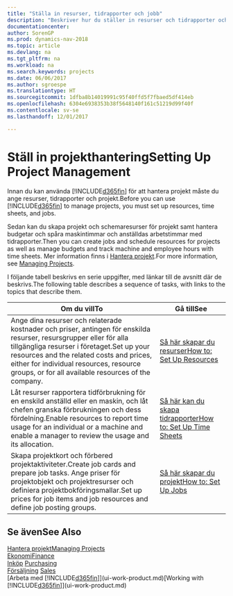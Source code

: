 ```yaml
---
title: "Ställa in resurser, tidrapporter och jobb"
description: "Beskriver hur du ställer in resurser och tidrapporter och projekt för att hantera projekt."
documentationcenter: 
author: SorenGP
ms.prod: dynamics-nav-2018
ms.topic: article
ms.devlang: na
ms.tgt_pltfrm: na
ms.workload: na
ms.search.keywords: projects
ms.date: 06/06/2017
ms.author: sgroespe
ms.translationtype: HT
ms.sourcegitcommit: 1dfba8b14019991c95f40ffd5f7fbaed5df414eb
ms.openlocfilehash: 6304e6938353b38f5648140f161c51219d99f40f
ms.contentlocale: sv-se
ms.lasthandoff: 12/01/2017

---
```

# <a name="setting-up-project-management"></a><span data-ttu-id="16982-103">Ställ in projekthantering</span><span class="sxs-lookup"><span data-stu-id="16982-103">Setting Up Project Management</span></span>
<span data-ttu-id="16982-104">Innan du kan använda [!INCLUDE[d365fin](includes/d365fin_md.md)] för att hantera projekt måste du ange resurser, tidrapporter och projekt.</span><span class="sxs-lookup"><span data-stu-id="16982-104">Before you can use [!INCLUDE[d365fin](includes/d365fin_md.md)] to manage projects, you must set up resources, time sheets, and jobs.</span></span>

<span data-ttu-id="16982-105">Sedan kan du skapa projekt och schemaresurser för projekt samt hantera budgetar och spåra maskintimmar och anställdas arbetstimmar med tidrapporter.</span><span class="sxs-lookup"><span data-stu-id="16982-105">Then you can create jobs and schedule resources for projects as well as manage budgets and track machine and employee hours with time sheets.</span></span> <span data-ttu-id="16982-106">Mer information finns i [Hantera projekt](projects-manage-projects.md).</span><span class="sxs-lookup"><span data-stu-id="16982-106">For more information, see [Managing Projects](projects-manage-projects.md).</span></span>  

<span data-ttu-id="16982-107">I följande tabell beskrivs en serie uppgifter, med länkar till de avsnitt där de beskrivs.</span><span class="sxs-lookup"><span data-stu-id="16982-107">The following table describes a sequence of tasks, with links to the topics that describe them.</span></span>

| <span data-ttu-id="16982-108">Om du vill</span><span class="sxs-lookup"><span data-stu-id="16982-108">To</span></span> | <span data-ttu-id="16982-109">Gå till</span><span class="sxs-lookup"><span data-stu-id="16982-109">See</span></span> |
| --- | --- |
| <span data-ttu-id="16982-110">Ange dina resurser och relaterade kostnader och priser, antingen för enskilda resurser, resursgrupper eller för alla tillgängliga resurser i företaget.</span><span class="sxs-lookup"><span data-stu-id="16982-110">Set up your resources and the related costs and prices, either for individual resources, resource groups, or for all available resources of the company.</span></span> |[<span data-ttu-id="16982-111">Så här skapar du resurser</span><span class="sxs-lookup"><span data-stu-id="16982-111">How to: Set Up Resources</span></span>](projects-how-setup-resources.md) |
| <span data-ttu-id="16982-112">Låt resurser rapportera tidförbrukning för en enskild anställd eller en maskin, och låt chefen granska förbrukningen och dess fördelning.</span><span class="sxs-lookup"><span data-stu-id="16982-112">Enable resources to report time usage for an individual or a machine and enable a manager to review the usage and its allocation.</span></span> |[<span data-ttu-id="16982-113">Så här kan du skapa tidrapporter</span><span class="sxs-lookup"><span data-stu-id="16982-113">How to: Set Up Time Sheets</span></span>](projects-how-setup-time-sheets.md) |
| <span data-ttu-id="16982-114">Skapa projektkort och förbered projektaktiviteter.</span><span class="sxs-lookup"><span data-stu-id="16982-114">Create job cards and prepare job tasks.</span></span> <span data-ttu-id="16982-115">Ange priser för projektobjekt och projektresurser och definiera projektbokföringsmallar.</span><span class="sxs-lookup"><span data-stu-id="16982-115">Set up prices for job items and job resources and define job posting groups.</span></span> |[<span data-ttu-id="16982-116">Så här skapar du projekt</span><span class="sxs-lookup"><span data-stu-id="16982-116">How to: Set Up Jobs</span></span>](projects-how-setup-jobs.md) |

## <a name="see-also"></a><span data-ttu-id="16982-117">Se även</span><span class="sxs-lookup"><span data-stu-id="16982-117">See Also</span></span>
[<span data-ttu-id="16982-118">Hantera projekt</span><span class="sxs-lookup"><span data-stu-id="16982-118">Managing Projects</span></span>](projects-manage-projects.md)  
[<span data-ttu-id="16982-119">Ekonomi</span><span class="sxs-lookup"><span data-stu-id="16982-119">Finance</span></span>](finance.md)  
<span data-ttu-id="16982-120">[Inköp](purchasing-manage-purchasing.md)       </span><span class="sxs-lookup"><span data-stu-id="16982-120">[Purchasing](purchasing-manage-purchasing.md)       </span></span>  
<span data-ttu-id="16982-121">[Försäljning](sales-manage-sales.md)   </span><span class="sxs-lookup"><span data-stu-id="16982-121">[Sales](sales-manage-sales.md)   </span></span>  
<span data-ttu-id="16982-122">[Arbeta med [!INCLUDE[d365fin](includes/d365fin_md.md)]](ui-work-product.md)</span><span class="sxs-lookup"><span data-stu-id="16982-122">[Working with [!INCLUDE[d365fin](includes/d365fin_md.md)]](ui-work-product.md)</span></span>  

